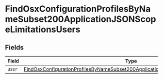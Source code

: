# FindOsxConfigurationProfilesByNameSubset200ApplicationJSONScopeLimitationsUsers


## Fields

| Field                                                                                                                                                                                                 | Type                                                                                                                                                                                                  | Required                                                                                                                                                                                              | Description                                                                                                                                                                                           |
| ----------------------------------------------------------------------------------------------------------------------------------------------------------------------------------------------------- | ----------------------------------------------------------------------------------------------------------------------------------------------------------------------------------------------------- | ----------------------------------------------------------------------------------------------------------------------------------------------------------------------------------------------------- | ----------------------------------------------------------------------------------------------------------------------------------------------------------------------------------------------------- |
| `user`                                                                                                                                                                                                | [FindOsxConfigurationProfilesByNameSubset200ApplicationJSONScopeLimitationsUsersUser](../../models/operations/findosxconfigurationprofilesbynamesubset200applicationjsonscopelimitationsusersuser.md) | :heavy_minus_sign:                                                                                                                                                                                    | N/A                                                                                                                                                                                                   |